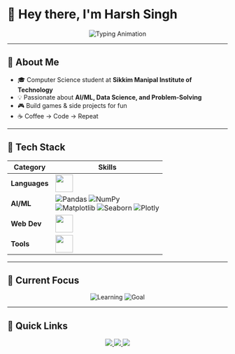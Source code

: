 # 👋 Hey there, I'm Harsh Singh  

<p align="center">
  <img src="https://readme-typing-svg.vercel.app/api?font=Fira+Code&weight=600&size=26&duration=4000&pause=1000&color=58A6FF&center=true&vCenter=true&width=600&lines=Machine+Learning+Enthusiast+🤖;Game+Development+Hobbyist+🎮;Passionate+Coder+💻;Always+Learning+%F0%9F%93%9A" alt="Typing Animation">
</p>

---

## 🌟 About Me
- 🎓 Computer Science student at **Sikkim Manipal Institute of Technology**  
- 💡 Passionate about **AI/ML, Data Science, and Problem-Solving**  
- 🎮 Build games & side projects for fun  
- ☕ Coffee → Code → Repeat  

---

## 🚀 Tech Stack  

<div align="center">

| **Category**  | **Skills** |
|--------------|------------|
| **Languages** | <img src="https://skillicons.dev/icons?i=py,java,cpp,cs" height="40"> |
| **AI/ML** | ![Pandas](https://img.shields.io/badge/Pandas-150458?logo=pandas&logoColor=white) ![NumPy](https://img.shields.io/badge/NumPy-013243?logo=numpy&logoColor=white) <br> ![Matplotlib](https://img.shields.io/badge/Matplotlib-11557C?logo=python&logoColor=white) ![Seaborn](https://img.shields.io/badge/Seaborn-2596BE?logo=python&logoColor=white) ![Plotly](https://img.shields.io/badge/Plotly-3F4F75?logo=plotly&logoColor=white) |
| **Web Dev** | <img src="https://skillicons.dev/icons?i=html,css,js,react" height="40"> |
| **Tools** | <img src="https://skillicons.dev/icons?i=git,linux,unity,vscode" height="40"> |

</div>

---

## 🎯 Current Focus
<p align="center">
  <img src="https://img.shields.io/badge/🌱_Currently_Learning-Advanced_NLP-8A2BE2?style=for-the-badge" alt="Learning">
  <img src="https://img.shields.io/badge/🚀_Next_Goal-Contribute_to_TensorFlow-FF6F00?style=for-the-badge" alt="Goal">
</p>

---

## 📌 Quick Links
<p align="center">
  <a href="https://github.com/yourusername">
    <img src="https://img.shields.io/badge/GitHub-181717?logo=github&logoColor=white&style=for-the-badge">
  </a>
  <a href="https://www.linkedin.com/in/yourlinkedin/">
    <img src="https://img.shields.io/badge/LinkedIn-0A66C2?logo=linkedin&logoColor=white&style=for-the-badge">
  </a>
  <a href="mailto:yourmail@gmail.com">
    <img src="https://img.shields.io/badge/Email-D14836?logo=gmail&logoColor=white&style=for-the-badge">
  </a>
</p>
